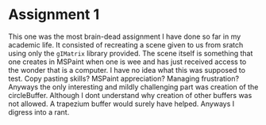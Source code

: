# Assignment 1
This one was the most brain-dead assignment I have done so far in my academic life. It consisted of recreating a scene given to us from sratch using only the `gIMatrix` library provided. The scene itself is something that one creates in MSPaint when one is wee and has just received access to the wonder that is a computer. I have no idea what this was supposed to test. Copy pasting skills? MSPaint appreciation? Managing frustration? Anyways the only interesting and mildly challenging part was creation of the circleBuffer. Although I dont understand why creation of other buffers was not allowed. A trapezium buffer would surely have helped. Anyways I digress into a rant.